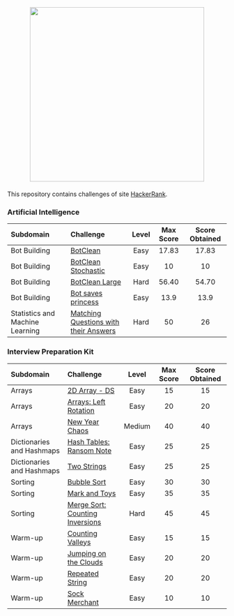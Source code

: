 <div style='float: center; text-align: center; margin-bottom: 20px'>
  <a href='https://www.hackerrank.com/dpcat237' target="_blank">
  <img width="400px" src="https://blog.hackerrank.com/wp-content/uploads/2017/04/logo_HRwordmark2700x670_2-1.png" />
  </a>
</div>

This repository contains challenges of site [HackerRank](https://www.hackerrank.com).


### Artificial Intelligence

| Subdomain                       | Challenge                                                    | Level | Max Score | Score Obtained |
| :------------------------------ | :----------------------------------------------------------- | :---: | :-------: | :------------: |
| Bot Building                    | [BotClean](https://github.com/dpcat237/hackerrank-golang/blob/master/Artificial%20Intelligence/Bot%20Building/bot-clean/main.go) | Easy  |   17.83   |     17.83      |
| Bot Building                    | [BotClean Stochastic](https://github.com/dpcat237/hackerrank-golang/blob/master/Artificial%20Intelligence/Bot%20Building/bot-clean-stochastic/main.go) | Easy  |    10     |       10       |
| Bot Building                    | [BotClean Large](https://github.com/dpcat237/hackerrank-golang/blob/master/Artificial%20Intelligence/Bot%20Building/bot-clean-large/main.go) | Hard  |   56.40   |     54.70      |
| Bot Building                    | [Bot saves princess](https://github.com/dpcat237/hackerrank-golang/blob/master/Artificial%20Intelligence/Bot%20Building/bot-saves-princess/main.go) | Easy  |   13.9    |      13.9      |
| Statistics and Machine Learning | [Matching Questions with their Answers](https://github.com/dpcat237/hackerrank-golang/blob/master/Artificial%20Intelligence/Statistics%20and%20Machine%20Learning/Matching%20Questions%20with%20their%20Answers/main.go)                        | Hard  |    50     |       26       |



### Interview Preparation Kit

| Subdomain                 | Challenge                                                    | Level  | Max Score | Score Obtained |
| :------------------------ | :----------------------------------------------------------- | :----: | :-------: | :------------: |
| Arrays                    | [2D Array - DS](https://github.com/dpcat237/hackerrank-golang/blob/master/Interview%20Preparation%20Kit/Arrays/2d-array-ds/main.go) |  Easy  |    15     |       15       |
| Arrays                    | [Arrays: Left Rotation](https://github.com/dpcat237/hackerrank-golang/blob/master/Interview%20Preparation%20Kit/Arrays/arrays-left-rotation/main.go) |  Easy  |    20     |       20       |
| Arrays                    | [New Year Chaos](https://github.com/dpcat237/hackerrank-golang/blob/master/Interview%20Preparation%20Kit/Arrays/new-year-chaos/main.go) | Medium |    40     |       40       |
| Dictionaries and Hashmaps | [Hash Tables: Ransom Note](https://github.com/dpcat237/hackerrank-golang/blob/master/Interview%20Preparation%20Kit/Dictionaries%20and%20Hashmaps/hash-tables-ransom-notes/main.go) |  Easy  |    25     |       25       |
| Dictionaries and Hashmaps | [Two Strings](https://github.com/dpcat237/hackerrank-golang/blob/master/Interview%20Preparation%20Kit/Dictionaries%20and%20Hashmaps/two-strings/main.go) |  Easy  |    25     |       25       |
| Sorting                   | [Bubble Sort](https://github.com/dpcat237/hackerrank-golang/blob/master/Interview%20Preparation%20Kit/Sorting/bubble-sort/main.go) |  Easy  |    30     |       30       |
| Sorting                   | [Mark and Toys](https://github.com/dpcat237/hackerrank-golang/blob/master/Interview%20Preparation%20Kit/Sorting/Mark%20and%20Toys/main.go) |  Easy  |    35     |       35       |
| Sorting                   | [Merge Sort: Counting Inversions](https://github.com/dpcat237/hackerrank-golang/blob/master/Interview%20Preparation%20Kit/Sorting/Merge%20Sort:%20Counting%20Inversions/main.go) |  Hard  |    45     |       45       |
| Warm-up                   | [Counting Valleys](https://github.com/dpcat237/hackerrank-golang/blob/master/Interview%20Preparation%20Kit/Warm-up/counting-valleys/main.go)                                             |  Easy  |    15     |       15       |
| Warm-up                   | [Jumping on the Clouds](https://github.com/dpcat237/hackerrank-golang/blob/master/Interview%20Preparation%20Kit/Warm-up/jumping-on-the-cloud/main.go)                                        |  Easy  |    20     |       20       |
| Warm-up                   | [Repeated String](https://github.com/dpcat237/hackerrank-golang/blob/master/Interview%20Preparation%20Kit/Warm-up/repeated-string/main.go)                                              |  Easy  |    20     |       20       |
| Warm-up                   | [Sock Merchant](https://github.com/dpcat237/hackerrank-golang/blob/master/Interview%20Preparation%20Kit/Warm-up/sock-merchant/main.go)                                                |  Easy  |    10     |       10       |


